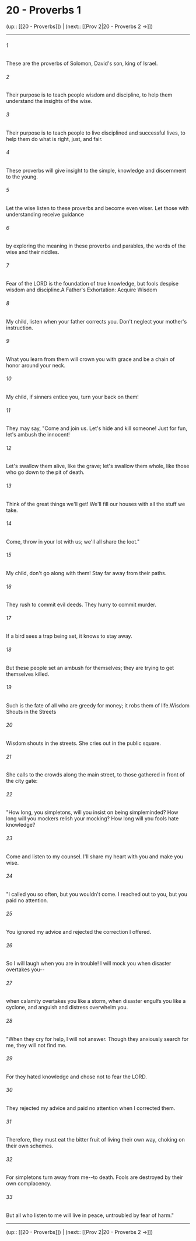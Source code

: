 # 20 - Proverbs 1

(up:: [[20 - Proverbs]]) | (next:: [[Prov 2|20 - Proverbs 2 →]])

***


###### 1 
These are the proverbs of Solomon, David's son, king of Israel. 

###### 2 
Their purpose is to teach people wisdom and discipline, to help them understand the insights of the wise. 

###### 3 
Their purpose is to teach people to live disciplined and successful lives, to help them do what is right, just, and fair. 

###### 4 
These proverbs will give insight to the simple, knowledge and discernment to the young. 

###### 5 
Let the wise listen to these proverbs and become even wiser. Let those with understanding receive guidance 

###### 6 
by exploring the meaning in these proverbs and parables, the words of the wise and their riddles. 

###### 7 
Fear of the LORD is the foundation of true knowledge, but fools despise wisdom and discipline.A Father's Exhortation: Acquire Wisdom 

###### 8 
My child, listen when your father corrects you. Don't neglect your mother's instruction. 

###### 9 
What you learn from them will crown you with grace and be a chain of honor around your neck. 

###### 10 
My child, if sinners entice you, turn your back on them! 

###### 11 
They may say, "Come and join us. Let's hide and kill someone! Just for fun, let's ambush the innocent! 

###### 12 
Let's swallow them alive, like the grave; let's swallow them whole, like those who go down to the pit of death. 

###### 13 
Think of the great things we'll get! We'll fill our houses with all the stuff we take. 

###### 14 
Come, throw in your lot with us; we'll all share the loot." 

###### 15 
My child, don't go along with them! Stay far away from their paths. 

###### 16 
They rush to commit evil deeds. They hurry to commit murder. 

###### 17 
If a bird sees a trap being set, it knows to stay away. 

###### 18 
But these people set an ambush for themselves; they are trying to get themselves killed. 

###### 19 
Such is the fate of all who are greedy for money; it robs them of life.Wisdom Shouts in the Streets 

###### 20 
Wisdom shouts in the streets. She cries out in the public square. 

###### 21 
She calls to the crowds along the main street, to those gathered in front of the city gate: 

###### 22 
"How long, you simpletons, will you insist on being simpleminded? How long will you mockers relish your mocking? How long will you fools hate knowledge? 

###### 23 
Come and listen to my counsel. I'll share my heart with you and make you wise. 

###### 24 
"I called you so often, but you wouldn't come. I reached out to you, but you paid no attention. 

###### 25 
You ignored my advice and rejected the correction I offered. 

###### 26 
So I will laugh when you are in trouble! I will mock you when disaster overtakes you-- 

###### 27 
when calamity overtakes you like a storm, when disaster engulfs you like a cyclone, and anguish and distress overwhelm you. 

###### 28 
"When they cry for help, I will not answer. Though they anxiously search for me, they will not find me. 

###### 29 
For they hated knowledge and chose not to fear the LORD. 

###### 30 
They rejected my advice and paid no attention when I corrected them. 

###### 31 
Therefore, they must eat the bitter fruit of living their own way, choking on their own schemes. 

###### 32 
For simpletons turn away from me--to death. Fools are destroyed by their own complacency. 

###### 33 
But all who listen to me will live in peace, untroubled by fear of harm."

***

(up:: [[20 - Proverbs]]) | (next:: [[Prov 2|20 - Proverbs 2 →]])
